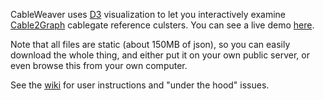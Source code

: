 CableWeaver uses [D3](http://d3js.org) visualization to let you interactively examine [Cable2Graph](http://wlwardiary.github.com/cable2graph/) cablegate reference culsters.
You can see a live demo [here](http://thedod.github.io/cableweaver).

Note that all files are static (about 150MB of json), so you can easily download the whole thing,
and either put it on your own public server, or even browse this from your own computer.

See the [wiki](https://github.com/thedod/cableweaver/wiki) for user instructions and "under the hood" issues.
